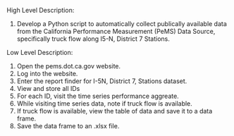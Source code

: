 High Level Description:  
  
1. Develop a Python script to automatically collect publically available data from the California Performance Measurement (PeMS) Data Source, specifically truck flow along I5-N, District 7 Stations.

Low Level Description:  

1. Open the pems.dot.ca.gov website.
2. Log into the website.
3. Enter the report finder for I-5N, District 7, Stations dataset.
4. View and store all IDs
5. For each ID, visit the time series performance aggreate.
6. While visiting time series data, note if truck flow is available.
7. If truck flow is available, view the table of data and save it to a data frame.
8. Save the data frame to an .xlsx file.
